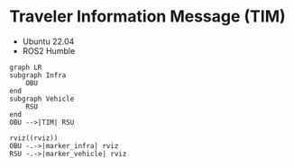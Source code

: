 # Traveler Information Message (TIM)
- Ubuntu 22.04
- ROS2 Humble

``` mermaid
graph LR
subgraph Infra
    OBU
end
subgraph Vehicle
    RSU
end
OBU -->|TIM| RSU

rviz((rviz))
OBU -.->|marker_infra| rviz
RSU -.->|marker_vehicle| rviz
```